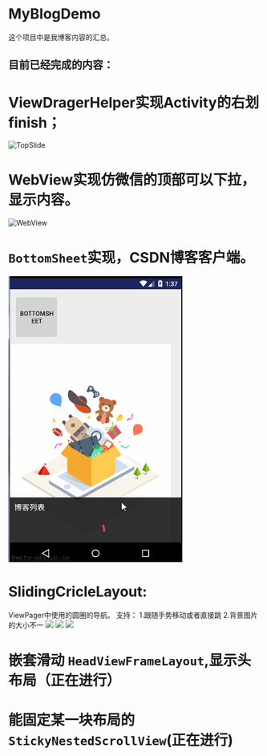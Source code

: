 # MyBlogDemo
这个项目中是我博客内容的汇总。

## 目前已经完成的内容：


# ViewDragerHelper实现Activity的右划finish；

![TopSlide](https://raw.githubusercontent.com/lovejjfg/MyBlogDemo/master/screenshot/test1.gif)

# WebView实现仿微信的顶部可以下拉，显示内容。
![WebView](https://raw.githubusercontent.com/lovejjfg/MyBlogDemo/master/screenshot/test3.gif)

# `BottomSheet`实现，CSDN博客客户端。
![WebView](https://raw.githubusercontent.com/lovejjfg/screenshort/master/Blog2.gif)




# SlidingCricleLayout:
ViewPager中使用的圆圈的导航。
支持：
1.跟随手势移动或者直接跳
2.背景图片的大小不一
![](https://raw.githubusercontent.com/lovejjfg/MyBlogDemo/master/screenshot/circle.gif)
![](https://raw.githubusercontent.com/lovejjfg/MyBlogDemo/master/screenshot/circle_2.gif)
![](https://raw.githubusercontent.com/lovejjfg/MyBlogDemo/master/screenshot/circle_anim.gif)

# 嵌套滑动 `HeadViewFrameLayout`,显示头布局（正在进行）

# 能固定某一块布局的`StickyNestedScrollView`(正在进行)




